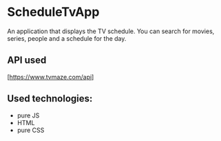 # ScheduleTvApp

An application that displays the TV schedule. You can search for movies, series, people and a schedule for the day.

## API used

[https://www.tvmaze.com/api]

## Used technologies: 
- pure JS
- HTML 
- pure CSS
